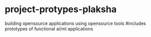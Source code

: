 # project-protypes-plaksha
building opensource applications using opensource tools
#includes prototypes of functional ai/ml applications 
